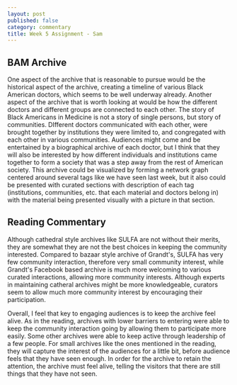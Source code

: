 ```yaml
---
layout: post
published: false
category: commentary
title: Week 5 Assignment - Sam
---
```

## BAM Archive

One aspect of the archive that is reasonable to pursue would be the historical aspect of the archive, creating a timeline of various Black American doctors, which seems to be well underway already. Another aspect of the archive that is worth looking at would be how the different doctors and different groups are connected to each other. The story of Black Americans in Medicine is not a story of single persons, but story of communities. DIfferent doctors communicated with each other, were brought together by institutions they were limited to, and congregated with each other in various communities. Audiences might come and be entertained by a biographical archive of each doctor, but I think that they will also be interested by how different individuals and institutions came together to form a society that was a step away from the rest of American society. This archive could be visualized by forming a network graph centered around several tags like we have seen last week, but it also could be presented with curated sections with description of each tag (institutions, communities, etc. that each material and doctors belong in) with the material being presented visually with a picture in that section. 

## Reading Commentary

Although cathedral style archives like SULFA are not without their merits, they are somewhat they are not the best choices in keeping the community interested. Compared to bazaar style archive of Grandt's, SULFA has very few community interaction, therefore very small community interest, while Grandt's Facebook based archive is much more welcoming to various curated interactions, allowing more community interests. Although experts in maintaining catheral archives might be more knowledgeable, curators seem to allow much more community interest by encouraging their participation. 

Overall, I feel that key to engaging audiences is to keep the archive feel alive. As in the reading, archives with lower barriers to entering were able to keep the community interaction going by allowing them to participate more easily. Some other archives were able to keep active through leadership of a few people. For small archives like the ones mentioned in the reading, they will capture the interest of the audiences for a little bit, before audience feels that they have seen enough. In order for the archive to retain the attention, the archive must feel alive, telling the visitors that there are still things that they have not seen. 